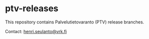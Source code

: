 # ptv-releases

This repository contains Palvelutietovaranto (PTV) release branches.

Contact: henri.seulanto@vrk.fi